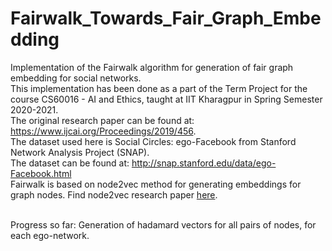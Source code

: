 # Fairwalk_Towards_Fair_Graph_Embedding
Implementation of the Fairwalk algorithm for generation of fair graph embedding for social networks. <br>
This implementation has been done as a part of the Term Project for the course CS60016 - AI and Ethics, taught at IIT Kharagpur in Spring Semester 2020-2021. <br>
The original research paper can be found at: https://www.ijcai.org/Proceedings/2019/456. <br>
The dataset used here is Social Circles: ego-Facebook from Stanford Network Analysis Project (SNAP). <br>
The dataset can be found at: http://snap.stanford.edu/data/ego-Facebook.html <br>
Fairwalk is based on node2vec method for generating embeddings for graph nodes. Find node2vec research paper [here](https://cs.stanford.edu/~jure/pubs/node2vec-kdd16.pdf). <br><br>

Progress so far: Generation of hadamard vectors for all pairs of nodes, for each ego-network.